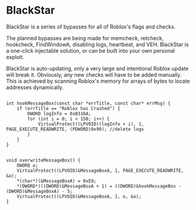 # BlackStar
BlackStar is a series of bypasses for all of Roblox's flags and checks. 

The planned bypasses are being made for memcheck, retcheck, hookcheck, FindWindowA, disabling logs, heartbeat, and VEH. BlackStar is a one-click injectable solution, or can be built into your own personal exploit.

BlackStar is auto-updating, only a very large and intentional Roblox update will break it. Obviously, any new checks will have to be added manually. 
This is achieved by scanning Roblox's memory for arrays of bytes to locate addresses dynamically.


```

int hookMessageBox(const char *errTitle, const char* errMsg) {
    if (errTitle == "Roblox has Crashed") {
        DWORD logInfo = 0xB316A;
        for (int i = 0; i < 150; i++) {
            VirtualProtect((LPVOID)(logInfo + i), 1, PAGE_EXECUTE_READWRITE, (PDWORD)0x90); //delete logs
        }
    }
}


void overwriteMessageBox() {
    DWORD o;
    VirtualProtect((LPVOID)&MessageBoxA, 1, PAGE_EXECUTE_READWRITE, &o);
    *(char*)(&MessageBoxA) = 0xE9;
    *(DWORD*)((DWORD)&MessageBoxA + 1) = ((DWORD)&hookMessageBox - (DWORD)&MessageBoxA) - 5;
    VirtualProtect((LPVOID)&MessageBoxA, 1, o, &o);
}
 ```
 
